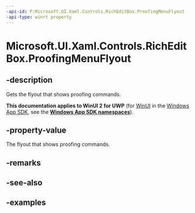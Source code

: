 ```yaml
---
-api-id: P:Microsoft.UI.Xaml.Controls.RichEditBox.ProofingMenuFlyout
-api-type: winrt property
---
```


<!-- Property syntax.
public FlyoutBase ProofingMenuFlyout { get; }
-->

# Microsoft.UI.Xaml.Controls.RichEditBox.ProofingMenuFlyout

## -description

Gets the flyout that shows proofing commands.

**This documentation applies to WinUI 2 for UWP** (for [WinUI](/windows/apps/winui/winui3/) in the [Windows App SDK](/windows/apps/windows-app-sdk/), see the **[Windows App SDK namespaces](/windows/windows-app-sdk/api/winrt/)**).

## -property-value

The flyout that shows proofing commands.

## -remarks

## -see-also

## -examples

